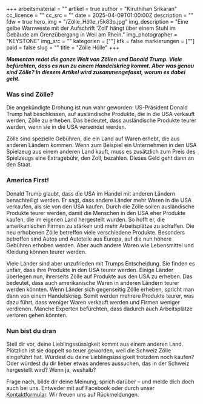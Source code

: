 +++
arbeitsmaterial = ""
artikel = true
author = "Kiruthihan Srikaran"
cc_licence = ""
cc_src = ""
date = 2025-04-09T01:00:00Z
description = ""
fdw = true
hero_img = "/Zölle_Hölle_r5k83p.jpg"
img_description = "Eine gelbe Warnweste mit der Aufschrift 'Zoll' hängt über einem Stuhl im Gebäude am Grenzübergang in Weil am Rhein."
img_photographer = "KEYSTONE"
img_src = ""
kategorien = [""]
kfk = false
markierungen = [""]
paid = false
slug = ""
title = "Zölle Hölle"
+++

**_Momentan redet die ganze Welt von Zöllen und Donald Trump. Viele befürchten, dass es nun zu einem Handelskrieg kommt. Aber was genau sind Zölle? In diesem Artikel wird zusammengefasst, worum es dabei geht._**

### Was sind Zölle?

Die angekündigte Drohung ist nun wahr geworden: US-Präsident Donald Trump hat beschlossen, auf ausländische Produkte, die in die USA verkauft werden, Zölle zu erheben. Das bedeutet, dass ausländische Produkte teurer werden, wenn sie in die USA versendet werden.

Zölle sind spezielle Gebühren, die ein Land auf Waren erhebt, die aus anderen Ländern kommen. Wenn zum Beispiel ein Unternehmen in den USA Spielzeug aus einem anderen Land kauft, muss es zusätzlich zum Preis des Spielzeugs eine Extragebühr, den Zoll, bezahlen. Dieses Geld geht dann an den Staat.  

### America First!

Donald Trump glaubt, dass die USA im Handel mit anderen Ländern benachteiligt werden. Er sagt, dass andere Länder mehr Waren in die USA verkaufen, als sie von den USA kaufen. Durch die Zölle sollen ausländische Produkte teurer werden, damit die Menschen in den USA eher Produkte kaufen, die im eigenen Land hergestellt wurden. So hofft er, die amerikanischen Firmen zu stärken und mehr Arbeitsplätze zu schaffen. Die neu erhobenen Zölle betreffen viele verschiedene Produkte. Besonders betroffen sind Autos und Autoteile aus Europa, auf die nun höhere Gebühren erhoben werden. Aber auch andere Waren wie Lebensmittel und Kleidung können teurer werden. 

Viele Länder sind aber unzufrieden mit Trumps Entscheidung. Sie finden es unfair, dass ihre Produkte in den USA teurer werden. Einige Länder überlegen nun, ihrerseits Zölle auf Produkte aus den USA zu erheben. Das bedeutet, dass auch amerikanische Waren in anderen Ländern teurer werden könnten. Wenn Länder sich gegenseitig Zölle erheben, spricht man dann von einem Handelskrieg. Somit werden mehrere Produkte teurer, was dazu führt, dass weniger Waren verkauft werden und Firmen weniger verdienen. Manche Experten befürchten, dass dadurch auch Arbeitsplätze verloren gehen könnten.

### Nun bist du dran

Stell dir vor, deine Lieblingssüssigkeit kommt aus einem anderen Land. Plötzlich ist sie doppelt so teuer geworden, weil die Schweiz Zölle eingeführt hat. Würdest du deine Lieblingsüssigkeit trotzdem noch kaufen? Oder würdest du dir lieber etwas anderes aussuchen, das in der Schweiz hergestellt wird? Wenn ja, weshalb?

Frage nach, bilde dir deine Meinung, sprich darüber – und melde dich doch auch bei uns. Entweder mit auf Facebook oder durch unser [Kontaktformular](https://www.chinderzytig.ch/kontakt/). Wir freuen uns auf Rückmeldungen.
